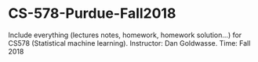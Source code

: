 # CS-578-Purdue-Fall2018
Include everything (lectures notes, homework, homework solution...) for CS578 (Statistical machine learning).
Instructor: Dan Goldwasse.
Time: Fall 2018
